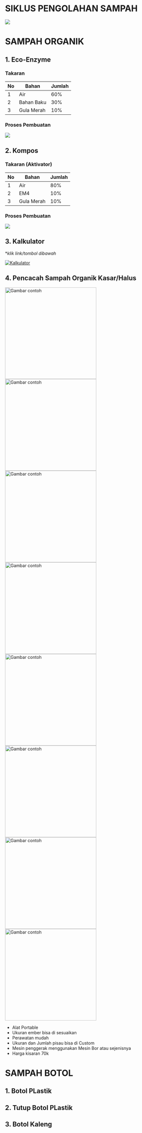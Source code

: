 # SIKLUS PENGOLAHAN SAMPAH

![](./img/siklus-sampah.svg)

# SAMPAH ORGANIK

## 1. Eco-Enzyme

### Takaran

| No | Bahan      | Jumlah |
| -- | ---------- | ------ |
| 1  | Air        | 60%    |
| 2  | Bahan Baku | 30%    |
| 3  | Gula Merah | 10%    |

### Proses Pembuatan

![](./img/eco-enzyme.svg)

## 2. Kompos

### Takaran (Aktivator)

| No | Bahan      | Jumlah |
| -- | ---------- | ------ |
| 1  | Air        | 80%    |
| 2  | EM4        | 10%    |
| 3  | Gula Merah | 10%    |

### Proses Pembuatan

![](./img/kompos.svg)

## 3. Kalkulator

**klik link/tombol dibawah*

[![Kalkulator](https://img.shields.io/badge/Kalkulator-Takaran-blue)](https://syukrillah0108.github.io/daur-ulang-sampah/)

## 4. Pencacah Sampah Organik Kasar/Halus

<img src="./img/pisau-pencacah-organik-08h29m13s122.png" alt="Gambar contoh" width="300">
<img src="./img/pisau-pencacah-organik-08h29m19s705.png" alt="Gambar contoh" width="300">
<img src="./img/pisau-pencacah-organik-08h29m48s964.png" alt="Gambar contoh" width="300">
<img src="./img/pisau-pencacah-organik-08h29m59s847.png" alt="Gambar contoh" width="300">
<img src="./img/pisau-pencacah-organik-08h30m14s472.png" alt="Gambar contoh" width="300">
<img src="./img/pisau-pencacah-organik-08h30m28s701.png" alt="Gambar contoh" width="300">
<img src="./img/pisau-pencacah-organik-08h30m32s433.png" alt="Gambar contoh" width="300">
<img src="./img/pisau-pencacah-organik-08h30m47s319.png" alt="Gambar contoh" width="300">

- Alat Portable
- Ukuran ember bisa di sesuaikan
- Perawatan mudah
- Ukuran dan Jumlah pisau bisa di Custom
- Mesin penggerak menggunakan Mesin Bor atau sejenisnya
- Harga kisaran 70k

# SAMPAH BOTOL

## 1. Botol PLastik

## 2. Tutup Botol PLastik

## 3. Botol Kaleng
